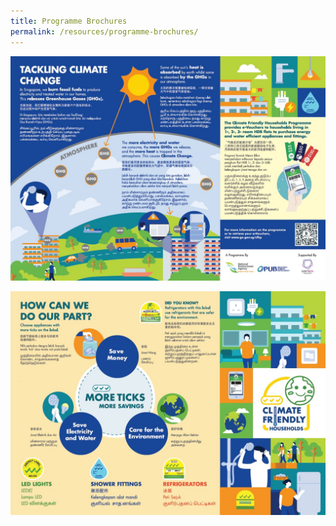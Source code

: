 ```yaml
---
title: Programme Brochures
permalink: /resources/programme-brochures/
---
```


[![brochure page 1](/images/brochure-pg-1.jpg)](/images/brochure-pg-1.jpg)

[![brochure page 2](/images/brochure-pg-2.jpg)](/images/brochure-pg-2.jpg)
